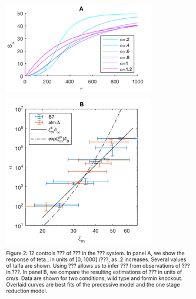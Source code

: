 ![A](Fig2A.png "Panel A")

![B](Fig2B.png "Panel B")

Figure 2: 12 controls
???
of ???
in the ??? system.
In panel A, we show the response of teta
, in units of [0, 1000]
/???,
as .2 increases.
Several values of \alfa are shown.
Using ???
allows us to infer ???
from observations of ???
in ???.
In panel B, we compare the resulting estimations of ???
in units of cm/s.
Data are shown for two conditions, wild type and formin knockout.
Overlaid curves are best fits of the precessive model
and the one stage reduction model.
